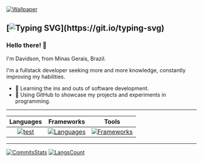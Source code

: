 [![Wallpaper](https://64.media.tumblr.com/69175382a8d086c034593c79c9cacfc2/ae046cdb654d7229-4f/s1280x1920/e4cb80e3bf118c0c0bd3220c09a069af360c0d5a.jpg)]()

[![Typing SVG](https://readme-typing-svg.demolab.com?font=Fira+Code&size=30&pause=1000&color=F7F7F7&random=false&width=435&lines=RockyPher.+.+.)](https://git.io/typing-svg)
---

<h3>Hello there! 👋</h3>

<p>I'm Davidson, from Minas Gerais, Brazil.<br>

I'm a fullstack developer seeking more and more knowledge, constantly improving my habilities. 

- 🧠 Learning the ins and outs of software development.
- 🧪 Using GitHub to showcase my projects and experiments in programming.

---


|Languages|Frameworks|Tools|
|:-------:|:--------:|:---:|
|[![test](https://skillicons.dev/icons?i=ts,js,css,html,cs,java&perline=3)](https://skillicons.dev)|[![Languages](https://skillicons.dev/icons?i=react,bootstrap,tailwind,dotnet&perline=3)](https://skillicons.dev)|[![Frameworks](https://skillicons.dev/icons?i=figma,github,docker,eclipse,latex,discord&perline=3)](https://skillicons.dev)|


---
[![CommitsStats](https://github-readme-stats.vercel.app/api/?username=RockyPHER&count_private=true&theme=dark&hide=issues,stars&showicons=true)]()
[![LangsCount](https://github-readme-stats.vercel.app/api/top-langs/?username=RockyPHER&langs_count=5&layout=compact&theme=dark)]()

